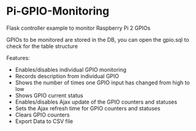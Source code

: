 # Pi-GPIO-Monitoring
Flask controller example to monitor Raspberry Pi 2 GPIOs 

GPIOs to be monitored are stored in the DB, you can open the gpio.sql to check for the table structure

Features:
- Enables/disables individual GPIO monitoring
- Records description from individual GPIO
- Shows the number of times one GPIO input has changed from high to low
- Shows GPIO current status
- Enables/disables Ajax update of the GPIO counters and statuses
- Sets the Ajax refresh time for GPIO counters and statuses
- Clears GPIO counters
- Export Data to CSV file
